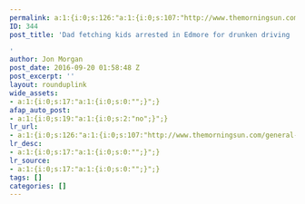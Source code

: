 ```yaml
---
permalink: a:1:{i:0;s:126:"a:1:{i:0;s:107:"http://www.themorningsun.com/general-news/20160919/dad-fetching-kids-arrested-in-edmore-for-drunken-driving";}";}
ID: 344
post_title: 'Dad fetching kids arrested in Edmore for drunken driving

'
author: Jon Morgan
post_date: 2016-09-20 01:58:48 Z
post_excerpt: ''
layout: rounduplink
wide_assets:
- a:1:{i:0;s:17:"a:1:{i:0;s:0:"";}";}
afap_auto_post:
- a:1:{i:0;s:19:"a:1:{i:0;s:2:"no";}";}
lr_url:
- a:1:{i:0;s:126:"a:1:{i:0;s:107:"http://www.themorningsun.com/general-news/20160919/dad-fetching-kids-arrested-in-edmore-for-drunken-driving";}";}
lr_desc:
- a:1:{i:0;s:17:"a:1:{i:0;s:0:"";}";}
lr_source:
- a:1:{i:0;s:17:"a:1:{i:0;s:0:"";}";}
tags: []
categories: []
---
```


